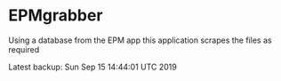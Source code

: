# EPMgrabber
Using a database from the EPM app this application scrapes the files as required


Latest backup: Sun Sep 15 14:44:01 UTC 2019
